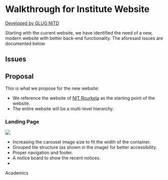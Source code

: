 # Walkthrough for Institute Website

[Developed by GLUG NITD](https://nitdgplug.org)

Starting with the current website, we have identified the need of a new, modern website with better back-end functionality. The aforesaid issues are documented below

## Issues


## Proposal

This is what we propose for the new website:

* We reference the website of [NIT Rourkela](http://nitrkl.ac.in) as the starting point of the website.
* The entire website will be a multi-level hierarchy.

### Landing Page
![](https://drive.google.com/file/d/1IaOwBsMKdhn9FgMMeqTE7BrK5mgGWjf2/view?usp=sharing)
* Increasing the carousel image size to fit the width of the container.
* Grouped tile structure (as shown in the image) for better accessibility.
* Proper navigation and footer.
* A notice board to show the recent notices.
* 

Academics
